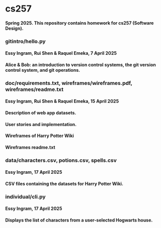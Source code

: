 # cs257
#### Spring 2025. This repository contains homework for cs257 (Software Design).

### gitintro/hello.py
#### Essy Ingram, Rui Shen & Raquel Emeka, 7 April 2025
#### Alice & Bob: an introduction to version control systems, the git version control system, and git operations.


### doc/requirements.txt, wireframes/wireframes.pdf, wireframes/readme.txt
#### Essy Ingram, Rui Shen & Raquel Emeka, 15 April 2025
#### Description of web app datasets.
#### User stories and implementation.
#### Wireframes of Harry Potter Wiki
#### Wireframes readme.txt

### data/characters.csv, potions.csv, spells.csv
#### Essy Ingram, 17 April 2025
#### CSV files containing the datasets for Harry Potter Wiki.

### individual/cli.py
#### Essy Ingram, 17 April 2025
#### Displays the list of characters from a user-selected Hogwarts house.